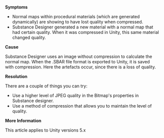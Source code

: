 
        

**Symptoms** 

*   Normal maps within procedural materials (which are generated dynamically) are showing to have lost quality when compressed. 
*   Substance Designer generated a new material with a normal map that had certain quality. When it was compressed in Unity, this same material changed quality. 

**Cause** 

Substance Designer uses an image without compression to calculate the normal map. When the .SBAR file format is exported to Unity, it is saved with compression. Here the artefacts occur, since there is a loss of quality. 

**Resolution** 

There are a couple of things you can try:

*   Use a higher level of JPEG quality in the Bitmap's properties in Substance designer. 
*   Use a method of compression that allows you to maintain the level of quality.  

**More Information** 

This article applies to Unity versions 5.x

      
